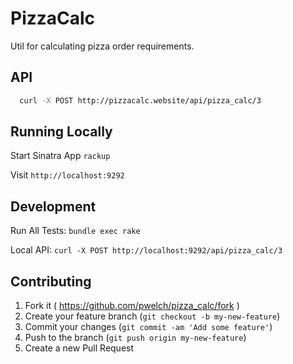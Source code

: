 # PizzaCalc

Util for calculating pizza order requirements.

## API

```bash
  curl -X POST http://pizzacalc.website/api/pizza_calc/3
```

## Running Locally

Start Sinatra App
`rackup`

Visit
`http://localhost:9292`

## Development

Run All Tests:
`bundle exec rake`

Local API:
`curl -X POST http://localhost:9292/api/pizza_calc/3`

## Contributing

1. Fork it ( https://github.com/pwelch/pizza_calc/fork )
2. Create your feature branch (`git checkout -b my-new-feature`)
3. Commit your changes (`git commit -am 'Add some feature'`)
4. Push to the branch (`git push origin my-new-feature`)
5. Create a new Pull Request
